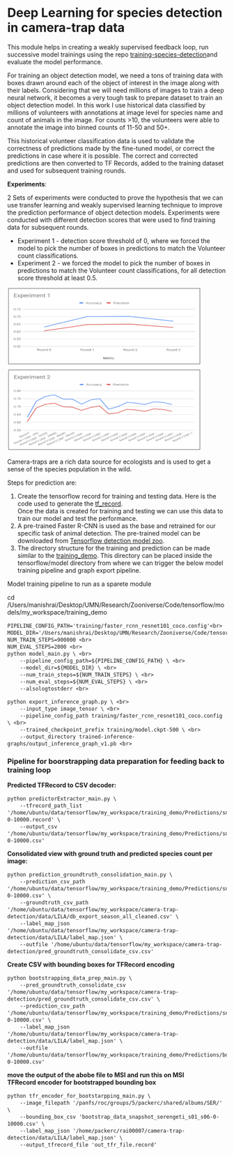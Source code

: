 # Deep Learning for species detection in camera-trap data
This module helps in creating a weakly supervised feedback loop, run successive model trainings using the repo [training-species-detection](https://github.com/Manish-rai21bit/training-species-detection)and  evaluate the model performance.

For training an object detection model, we need a tons of training data with boxes drawn around each of the object of interest in the image along with their labels. Considering that we will need millions of images to train a deep neural network, it becomes a very tough task to prepare dataset to train an object detection model. In this work I use historical data classified by millions of volunteers with annotations at image level for species name and count of animals in the image. For counts >10, the volunteers were able to annotate the image into binned counts of 11-50 and 50+.

This historical volunteer classification data is used to validate the correctness of predictions made by the fine-tuned model, or correct the predictions in case where it is possible. The correct and corrected predictions are then converted to TF Records, added to the training dataset and used for subsequent training rounds.

**Experiments**:

2 Sets of experiments were conducted to prove the hypothesis that we can use transfer learning and weakly supervised learning technique to improve the prediction performance of object detection models. Experiments were conducted with different detection scores that were used to find training data for subsequent rounds.
- Experiment 1 - detection score threshold of 0, where we forced the model to pick the number of boxes in predictions to match the Volunteer count classifications.
- Experiment 2 - we forced the model to pick the number of boxes in predictions to match the Volunteer count classifications, for all detection score threshold at least 0.5.

![BootStrapping Preformance](./data/misc/bootstrap_performance.png)

Camera-traps are a rich data source for ecologists and is used to get a sense of the species population in the wild.

Steps for prediction are:
1. Create the tensorflow record for training and testing data. Here is the code used to generate the [tf_record](https://github.com/Manish-rai21bit/camera-trap-detection/blob/master/Data_Model.ipynb). <br>
Once the data is created for training and testing we can use this data to train our model and test the performance.<br>
2. A pre-trained Faster R-CNN is used as the base and retrained for our specific task of animal detection. The pre-trained model can be downloaded from [Tensorflow detection model zoo](https://github.com/tensorflow/models/blob/master/research/object_detection/g3doc/detection_model_zoo.md). <br>
3. The directory structure for the training and prediction can be made similar to the [training_demo](https://github.com/Manish-rai21bit/camera-trap-detection/tree/master/training_demo). This directory can be placed inside the tensorflow/model directory from where we can trigger the below model training pipeline and graph export pipeline. <br>

Model training pipeline to run as a sparete module<br>

cd /Users/manishrai/Desktop/UMN/Research/Zooniverse/Code/tensorflow/models/my_workspace/training_demo <br>
```
PIPELINE_CONFIG_PATH='training/faster_rcnn_resnet101_coco.config'<br>
MODEL_DIR='/Users/manishrai/Desktop/UMN/Research/Zooniverse/Code/tensorflow/models/my_workspace/training_demo/training/'<br>
NUM_TRAIN_STEPS=900000 <br>
NUM_EVAL_STEPS=2000 <br>
python model_main.py \ <br>
    --pipeline_config_path=${PIPELINE_CONFIG_PATH} \ <br>
    --model_dir=${MODEL_DIR} \ <br>
    --num_train_steps=${NUM_TRAIN_STEPS} \ <br>
    --num_eval_steps=${NUM_EVAL_STEPS} \ <br>
    --alsologtostderr <br>
```

```
python export_inference_graph.py \ <br>
    --input_type image_tensor \ <br>
    --pipeline_config_path training/faster_rcnn_resnet101_coco.config \ <br>
    --trained_checkpoint_prefix training/model.ckpt-500 \ <br>
    --output_directory trained-inference-graphs/output_inference_graph_v1.pb <br>
```


### Pipeline for boorstrapping data preparation for feeding back to training loop
**Predicted TFRecord to CSV decoder:** <br>
```
python predictorExtractor_main.py \
    --tfrecord_path_list '/home/ubuntu/data/tensorflow/my_workspace/training_demo/Predictions/snapshot_serengeti_s01_s06-0-10000.record' \
    --output_csv '/home/ubuntu/data/tensorflow/my_workspace/training_demo/Predictions/snapshot_serengeti_s01_s06-0-10000.csv'
```
**Consolidated view with ground truth and predicted species count per image:**<br>
```
python prediction_groundtruth_consolidation_main.py \
    --prediction_csv_path '/home/ubuntu/data/tensorflow/my_workspace/training_demo/Predictions/snapshot_serengeti_s01_s06-0-10000.csv' \
    --groundtruth_csv_path '/home/ubuntu/data/tensorflow/my_workspace/camera-trap-detection/data/LILA/db_export_season_all_cleaned.csv' \
    --label_map_json '/home/ubuntu/data/tensorflow/my_workspace/camera-trap-detection/data/LILA/label_map.json' \
    --outfile '/home/ubuntu/data/tensorflow/my_workspace/camera-trap-detection/pred_groundtruth_consolidate_csv.csv'
```
**Create CSV with bounding boxes for TFRecord encoding**<br>
```
python bootstrapping_data_prep_main.py \
    --pred_groundtruth_consolidate_csv '/home/ubuntu/data/tensorflow/my_workspace/camera-trap-detection/pred_groundtruth_consolidate_csv.csv' \
    --prediction_csv_path '/home/ubuntu/data/tensorflow/my_workspace/training_demo/Predictions/snapshot_serengeti_s01_s06-0-10000.csv' \
    --label_map_json '/home/ubuntu/data/tensorflow/my_workspace/camera-trap-detection/data/LILA/label_map.json' \
    --outfile '/home/ubuntu/data/tensorflow/my_workspace/training_demo/Predictions/bootstrap_data_snapshot_serengeti_s01_s06-0-10000.csv'
```
**move the output of the abobe file to MSI and run this on MSI** <br>
**TFRecord encoder for bootstrapped bounding box**<br>
```
python tfr_encoder_for_bootstarpping_main.py \
    --image_filepath '/panfs/roc/groups/5/packerc/shared/albums/SER/' \
    --bounding_box_csv 'bootstrap_data_snapshot_serengeti_s01_s06-0-10000.csv' \
    --label_map_json '/home/packerc/rai00007/camera-trap-detection/data/LILA/label_map.json' \
    --output_tfrecord_file 'out_tfr_file.record'
```
